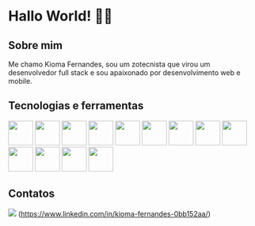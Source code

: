 # Hallo World! 👋🤓

## Sobre mim
Me chamo Kioma Fernandes, sou um zotecnista que virou um desenvolvedor full stack e sou apaixonado por desenvolvimento web e mobile. 

## Tecnologias e ferramentas
<div>

  <img width=50 heigth=50 src="https://cdn.jsdelivr.net/gh/devicons/devicon@latest/icons/javascript/javascript-plain.svg" />

  <img width=50 heigth=50 src="https://cdn.jsdelivr.net/gh/devicons/devicon@latest/icons/python/python-original.svg" />
  
   <img width=50 heigth=50  src="https://cdn.jsdelivr.net/gh/devicons/devicon@latest/icons/react/react-original.svg" />
   
  <img width=50 heigth=50 src="https://cdn.jsdelivr.net/gh/devicons/devicon@latest/icons/html5/html5-original.svg" />

  
  <img width=50 heigth=50 src="https://cdn.jsdelivr.net/gh/devicons/devicon@latest/icons/css3/css3-original.svg" />

 <img width=50 heigth=50 src="https://cdn.jsdelivr.net/gh/devicons/devicon@latest/icons/mysql/mysql-original-wordmark.svg" />

  <img width=50 heigth=50 src="https://cdn.jsdelivr.net/gh/devicons/devicon@latest/icons/postgresql/postgresql-original.svg" />

  <img width=50 heigth=50 src="https://cdn.jsdelivr.net/gh/devicons/devicon@latest/icons/sqlite/sqlite-original.svg" />

  <img width=50 heigth=50 src="https://cdn.jsdelivr.net/gh/devicons/devicon@latest/icons/nodejs/nodejs-original-wordmark.svg" />
   
   <img width=50 heigth=50  src="https://cdn.jsdelivr.net/gh/devicons/devicon@latest/icons/npm/npm-original-wordmark.svg" />
   
  <img width=50 heigth=50 src="https://cdn.jsdelivr.net/gh/devicons/devicon@latest/icons/github/github-original.svg" />

  <img width=50 heigth=50  src="https://cdn.jsdelivr.net/gh/devicons/devicon@latest/icons/git/git-original.svg" />
  
  <img width=50 heigth=50 src="https://cdn.jsdelivr.net/gh/devicons/devicon@latest/icons/vscode/vscode-original.svg" />
          
          
                
</div>

## Contatos 


<a heref="![LinkedIn]"><img src="https://img.shields.io/badge/linkedin-%230077B5.svg?style=for-the-badge&logo=linkedin&logoColor=white" /> </a>(https://www.linkedin.com/in/kioma-fernandes-0bb152aa/)







<!--
**kiomafernandes/kiomafernandes** is a ✨ _special_ ✨ repository because its `README.md` (this file) appears on your GitHub profile.

Here are some ideas to get you started:

- 🔭 I’m currently working on ...
- 🌱 I’m currently learning ...
- 👯 I’m looking to collaborate on ...
- 🤔 I’m looking for help with ...
- 💬 Ask me about ...
- 📫 How to reach me: ...
- 😄 Pronouns: ...
- ⚡ Fun fact: ...
-->
